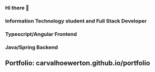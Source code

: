 ### Hi there 👋

<h3>Information Technology student and Full Stack Developer</h3>
<h3>Typescript/Angular Frontend</h3>
<h3>Java/Spring Backend</h3>
<h2>Portfolio: carvalhoewerton.github.io/portfolio</h2></h2>
